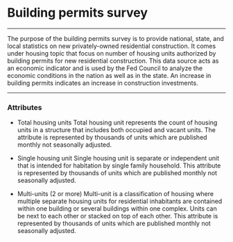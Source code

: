 <!--
 * @Author: your name
 * @Date: 2020-11-05 15:46:24
 * @LastEditTime: 2020-11-05 15:47:08
 * @LastEditors: Please set LastEditors
 * @Description: In User Settings Edit
 * @FilePath: \github_test\README_BPS.md
-->
# Building permits survey 
***
The purpose of the building permits survey is to provide national, state, and local statistics on new privately-owned residential construction. It comes under housing topic that focus on number of housing units authorized by building permits for new residential construction. This data source acts as an economic indicator and is used by the Fed Council to analyze the economic conditions in the nation as well as in the state. An increase in building permits indicates an increase in construction investments. 
***
### Attributes

- Total housing units
Total housing unit represents the count of housing units in a structure that includes both occupied and vacant units. The attribute is represented by thousands of units which are published monthly not seasonally adjusted.

- Single housing unit
Single housing unit is separate or independent unit that is intended for habitation by single family household. This attribute is represented by thousands of units which are published monthly not seasonally adjusted.

- Multi-units (2 or more)
Multi-unit is a classification of housing where multiple separate housing units for residential inhabitants are contained within one building or several buildings within one complex. Units can be next to each other or stacked on top of each other. This attribute is represented by thousands of units which are published monthly not seasonally adjusted.
 


